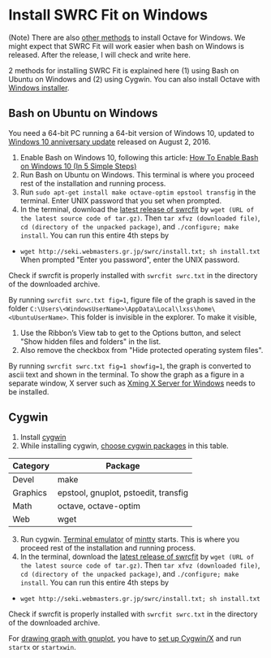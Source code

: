 # Install SWRC Fit on Windows

(Note) There are also [other methods](http://wiki.octave.org/http://wiki.octave.org/Octave_for_Microsoft_Windows#Octave-4.0.3) to install Octave for Windows. We might expect that SWRC Fit will work easier when bash on Windows is released. After the release, I will check and write here.

2 methods for installing SWRC Fit is explained here (1) using Bash on Ubuntu on Windows and (2) using Cygwin. You can also install Octave with [Windows installer](http://wiki.octave.org/http://wiki.octave.org/Octave_for_Microsoft_Windows#Installers_for_Microsoft_Windows).

## Bash on Ubuntu on Windows

You need a 64-bit PC running a 64-bit version of Windows 10, updated to [Windows 10 anniversary update](https://blogs.windows.com/windowsexperience/2016/08/02/how-to-get-the-windows-10-anniversary-update/) released on August 2, 2016.

1. Enable Bash on Windows 10, following this article: [How To Enable Bash on Windows 10 (In 5 Simple Steps)](http://www.omgubuntu.co.uk/2016/08/enable-bash-windows-10-anniversary-update)
2. Run Bash on Ubuntu on Windows. This terminal is where you proceed rest of the installation and running process.
3. Run `sudo apt-get install make octave-optim epstool transfig` in the terminal. Enter UNIX password that you set when prompted.
4. In the terminal, download the [latest release of swrcfit](https://github.com/sekika/swrcfit/releases) by `wget (URL of the latest source code of tar.gz)`. Then `tar xfvz (downloaded file)`, `cd (directory of the unpacked package)`, and `./configure; make install`. You can run this entire 4th steps by
 - `wget http://seki.webmasters.gr.jp/swrc/install.txt; sh install.txt`
When prompted "Enter you password", enter the UNIX password.

Check if swrcfit is properly installed with `swrcfit swrc.txt` in the
directory of the downloaded archive.

By running `swrcfit swrc.txt fig=1`, figure file of the graph is saved in the folder `C:\Users\<WindowsUserName>\AppData\Local\lxss\home\<UbuntuUserName>`.
This folder is invisible in the explorer. To make it visible,

1. Use the Ribbon’s View tab to get to the Options button, and select "Show hidden files and folders" in the list.
2. Also remove the checkbox from "Hide protected operating system files".

By running `swrcfit swrc.txt fig=1 showfig=1`, the graph is converted to ascii text and shown in the terminal.
To show the graph as a figure in a separate window, X server such as [Xming X Server for Windows](http://www.straightrunning.com/XmingNotes/) needs to be installed.

## Cygwin

1. Install [cygwin](https://www.cygwin.com/)
2. While installing cygwin, [choose cygwin packages](https://cygwin.com/cygwin-ug-net/setup-net.html#setup-packages) in this table.

  |Category|Package|
  |--------|-------|
  |Devel   |make   |
  |Graphics|epstool, gnuplot, pstoedit, transfig|
  |Math    |octave, octave-optim|
  |Web     |wget   |
3. Run cygwin. [Terminal emulator](http://en.wikipedia.org/wiki/Terminal_emulator) of [mintty](https://code.google.com/p/mintty/) starts. This is where you proceed rest of the installation and running process.
4. In the terminal, download the [latest release of swrcfit](https://github.com/sekika/swrcfit/releases) by `wget (URL of the latest source code of tar.gz)`. Then `tar xfvz (downloaded file)`, `cd (directory of the unpacked package)`, and `./configure; make install`. You can run this entire 4th steps by
 - `wget http://seki.webmasters.gr.jp/swrc/install.txt; sh install.txt`

Check if swrcfit is properly installed with `swrcfit swrc.txt` in the
directory of the downloaded archive.

For [drawing graph with gnuplot](graph.md), you have to
[set up Cygwin/X](http://x.cygwin.com/docs/ug/setup.html) and run `startx` or
`startxwin`.
